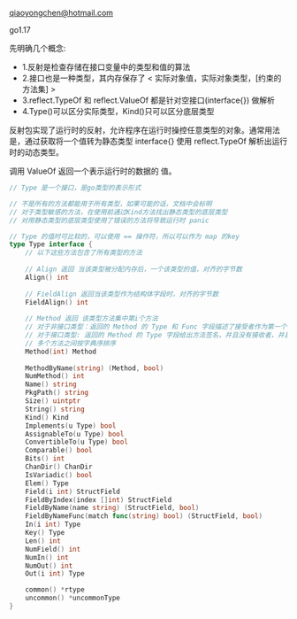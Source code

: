 qiaoyongchen@hotmail.com

go1.17

先明确几个概念:

- 1.反射是检查存储在接口变量中的类型和值的算法
- 2.接口也是一种类型，其内存保存了 < 实际对象值，实际对象类型，[约束的方法集] >
- 3.reflect.TypeOf 和 reflect.ValueOf 都是针对空接口(interface{}) 做解析
- 4.Type()可以区分实际类型，Kind()只可以区分底层类型 

反射包实现了运行时的反射，允许程序在运行时操控任意类型的对象。通常用法是，通过获取将一个值转为静态类型 interface{} 使用 reflect.TypeOf 解析出运行时的动态类型。

调用 ValueOf 返回一个表示运行时的数据的 值。

```go
// Type 是一个接口，是go类型的表示形式

// 不是所有的方法都能用于所有类型，如果可能的话，文档中会标明
// 对于类型敏感的方法，在使用前通过Kind方法找出静态类型的底层类型
// 对用静态类型的底层类型使用了错误的方法将导致运行时 panic

// Type 的值时可比较的，可以使用 == 操作符，所以可以作为 map 的key
type Type interface {
    // 以下这些方法包含了所有类型的方法
    
    // Align 返回 当该类型被分配内存后，一个该类型的值，对齐的字节数
	Align() int
    
    // FieldAlign 返回当该类型作为结构体字段时，对齐的字节数
	FieldAlign() int
    
    // Method 返回 该类型方法集中第i个方法
    // 对于非接口类型：返回的 Method 的 Type 和 Func 字段描述了接受者作为第一个参数的函数
    // 对于接口类型: 返回的 Method 的 Type 字段给出方法签名，并且没有接收者，并且其 Func 字段为 nil(接口的方法没有实际值)
    // 多个方法之间按字典序排序
	Method(int) Method
	
    MethodByName(string) (Method, bool)
	NumMethod() int
	Name() string
	PkgPath() string
	Size() uintptr
	String() string
	Kind() Kind
	Implements(u Type) bool
	AssignableTo(u Type) bool
	ConvertibleTo(u Type) bool
	Comparable() bool
	Bits() int
	ChanDir() ChanDir
	IsVariadic() bool
	Elem() Type
	Field(i int) StructField
	FieldByIndex(index []int) StructField
	FieldByName(name string) (StructField, bool)
	FieldByNameFunc(match func(string) bool) (StructField, bool)
	In(i int) Type
	Key() Type
	Len() int
	NumField() int
	NumIn() int
	NumOut() int
	Out(i int) Type

	common() *rtype
	uncommon() *uncommonType
}
```

